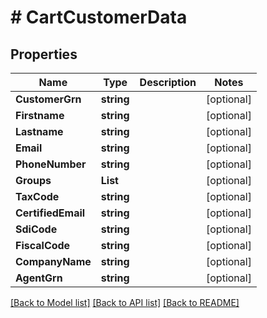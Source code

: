 # # CartCustomerData


## Properties 


Name | Type | Description | Notes
------------ | ------------- | ------------- | -------------
**CustomerGrn**| **string** |   | [optional]
**Firstname**| **string** |   | [optional]
**Lastname**| **string** |   | [optional]
**Email**| **string** |   | [optional]
**PhoneNumber**| **string** |   | [optional]
**Groups**| **List<string>** |   | [optional]
**TaxCode**| **string** |   | [optional]
**CertifiedEmail**| **string** |   | [optional]
**SdiCode**| **string** |   | [optional]
**FiscalCode**| **string** |   | [optional]
**CompanyName**| **string** |   | [optional]
**AgentGrn**| **string** |   | [optional]


[[Back to Model list]](../../README.md#models) [[Back to API list]](../../README.md#endpoints) [[Back to README]](../../README.md)

